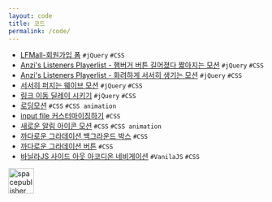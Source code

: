 ```yaml
---
layout: code
title: 코드
permalink: /code/
---
```





- [LFMall-회원가입 폼][link_EOMbpM] `#jQuery` `#CSS`
- [Anzi's Listeners Playerlist - 햄버거 버튼 길어졌다 짧아지는 모션][link_bMvNgz] `#jQuery` `#CSS`
- [Anzi's Listeners Playerlist - 화려하게 서서히 생기는 모션][link_vjjBoB] `#jQuery` `#CSS`
- [서서히 퍼지는 웨이브 모션][link_rRpPqq] `#jQuery` `#CSS`
- [링크 이동 딜레이 시키기][link_LaQYzN] `#jQuery` `#CSS`
- [로딩모션][link_mopNJL] `#CSS` `#CSS animation`
- [input file 커스터마이징하기][link_YgYoEZ] `#CSS`
- [새로운 알림 아이콘 모션][link_xBmxag] `#CSS` `#CSS animation`
- [까다로운 그라데이션 백그라운드 박스][link_XWWrNeO] `#CSS`
- [까다로운 그라데이션 버튼][link_wvvwJmK] `#CSS`
- [바닐라JS 사이드 아웃 아코디온 네비게이션][link_dxpKBm] `#VanilaJS` `#CSS`

[link_EOMbpM]: https://codepen.io/verysomenice/pen/EOMbpM
[link_bMvNgz]: https://codepen.io/verysomenice/pen/bMvNgz
[link_vjjBoB]: https://codepen.io/verysomenice/pen/vjjBoB
[link_rRpPqq]: https://codepen.io/verysomenice/pen/rRpPqq
[link_LaQYzN]: https://codepen.io/verysomenice/pen/LaQYzN
[link_mopNJL]: https://codepen.io/verysomenice/pen/mopNJL
[link_YgYoEZ]: https://codepen.io/verysomenice/pen/YgYoEZ
[link_xBmxag]: https://codepen.io/verysomenice/pen/xBmxag
[link_XWWrNeO]: https://codepen.io/verysomenice/pen/XWWrNeO
[link_wvvwJmK]: https://codepen.io/verysomenice/pen/wvvwJmK
[link_dxpKBm]: https://codepen.io/verysomenice/pen/dxpKBm


<!-- 이미지 테스트 -->
<img src="{{ site.asset_url }}/sp_logo.jpg" alt="spacepublisher" style="width: 50px;">